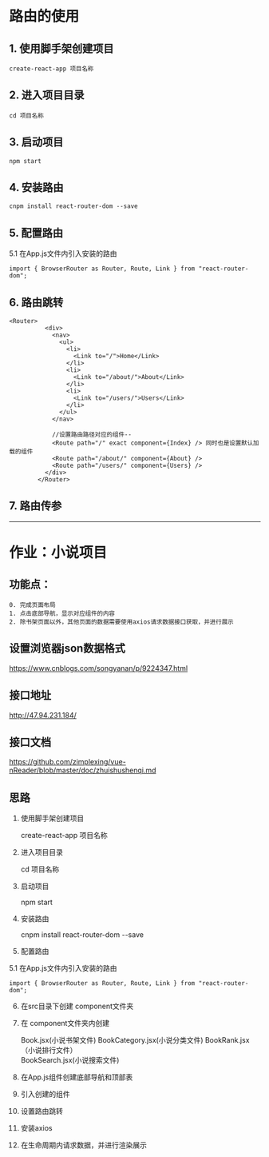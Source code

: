 # 路由的使用

## 1. 使用脚手架创建项目

    create-react-app 项目名称

## 2. 进入项目目录

    cd 项目名称

## 3. 启动项目

    npm start

## 4. 安装路由

    cnpm install react-router-dom --save

## 5. 配置路由

5.1 在App.js文件内引入安装的路由

    import { BrowserRouter as Router, Route, Link } from "react-router-dom";  
    

## 6. 路由跳转

    <Router>
              <div>
                <nav>
                  <ul>
                    <li>
                      <Link to="/">Home</Link>
                    </li>
                    <li>
                      <Link to="/about/">About</Link>
                    </li>
                    <li>
                      <Link to="/users/">Users</Link>
                    </li>
                  </ul>
                </nav>
        
                //设置路由路径对应的组件-- 
                <Route path="/" exact component={Index} /> 同时也是设置默认加载的组件
                <Route path="/about/" component={About} />
                <Route path="/users/" component={Users} />
              </div>
            </Router>

## 7. 路由传参


-----------------------------------------------------------------------

# 作业：小说项目

## 功能点：

    0. 完成页面布局
    1. 点击底部导航，显示对应组件的内容
    2. 除书架页面以外，其他页面的数据需要使用axios请求数据接口获取，并进行展示
    
    
## 设置浏览器json数据格式
https://www.cnblogs.com/songyanan/p/9224347.html

## 接口地址

http://47.94.231.184/

## 接口文档

https://github.com/zimplexing/vue-nReader/blob/master/doc/zhuishushenqi.md

## 思路

1. 使用脚手架创建项目

    create-react-app 项目名称

2. 进入项目目录

    cd 项目名称

3. 启动项目

    npm start

4. 安装路由

    cnpm install react-router-dom --save
    
5. 配置路由

5.1 在App.js文件内引入安装的路由

    import { BrowserRouter as Router, Route, Link } from "react-router-dom";
    
6. 在src目录下创建 component文件夹

7. 在 component文件夹内创建 
    
    Book.jsx(小说书架文件) 
    BookCategory.jsx(小说分类文件) 
    BookRank.jsx（小说排行文件）  
    BookSearch.jsx(小说搜索文件)
    
8. 在App.js组件创建底部导航和顶部表

9. 引入创建的组件

10. 设置路由跳转

11. 安装axios

12. 在生命周期内请求数据，并进行渲染展示

